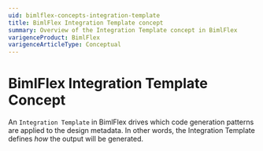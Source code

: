 ```yaml
---
uid: bimlflex-concepts-integration-template
title: BimlFlex Integration Template concept
summary: Overview of the Integration Template concept in BimlFlex
varigenceProduct: BimlFlex
varigenceArticleType: Conceptual
---
```

# BimlFlex Integration Template Concept

An `Integration Template` in BimlFlex drives which code generation patterns are applied to the design metadata. In other words, the Integration Template defines *how* the output will be generated.
